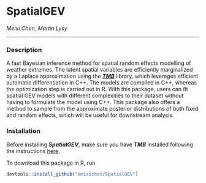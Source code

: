# SpatialGEV

*Meixi Chen, Martin Lysy*

---

### Description

A fast Bayesian inference method for spatial random effects modelling of weather extremes. The latent spatial variables are efficiently marginalized by a Laplace approximation using the [***TMB***](https://github.com/kaskr/adcomp) library, which leverages efficient automatic differentiation in C++. The models are compiled in C++, whereas the optimization step is carried out in R. With this package, users can fit spatial GEV models with different complexities to their dataset without having to formulate the model using C++.  This package also offers a method to sample from the approximate posterior distributions of both fixed and random effects, which will be useful for downstream analysis. 

### Installation

Before installing ***SpatialGEV***, make sure you have ***TMB*** installed following the instructions [here](https://github.com/kaskr/adcomp/wiki/Download).

To download this package in R, run 
```r
devtools::install_github("meixichen/SpatialGEV")
```